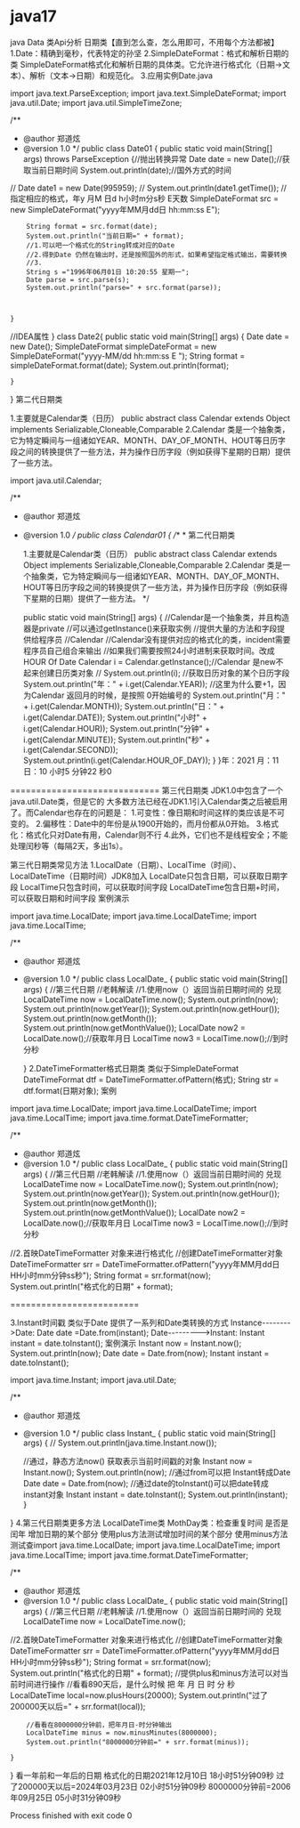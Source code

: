 # java17
java Data 类Api分析
日期类【直到怎么查，怎么用即可，不用每个方法都被】
1.Date：精确到毫秒，代表特定的孙坚
2.SimpleDateFormat：格式和解析日期的类
SimpleDateFormat格式化和解析日期的具体类。它允许进行格式化（日期->文本）、解析（文本->日期）和规范化。
3.应用实例Date.java

import java.text.ParseException;
import java.text.SimpleDateFormat;
import java.util.Date;
import java.util.SimpleTimeZone;

/**
 * @author 郑道炫
 * @version 1.0
 */
public class Date01 {
    public static void main(String[] args) throws ParseException {//抛出转换异常
        Date date = new Date();//获取当前日期时间
        System.out.println(date);//国外方式的时间

//      Date date1 = new Date(995959);
//      System.out.println(date1.getTime());
        //指定相应的格式，年y 月M 日d   h小时m分s秒 E天数
        SimpleDateFormat src = new SimpleDateFormat("yyyy年MM月dd日 hh:mm:ss E");

        String format = src.format(date);
        System.out.println("当前日期=" + format);
        //1.可以吧一个格式化的String转成对应的Date
        //2.得到Date 仍然在输出时，还是按照国外的形式，如果希望指定格式输出，需要转换
        //3.
        String s ="1996年06月01日 10:20:55 星期一";
        Date parse = src.parse(s);
        System.out.println("parse=" + src.format(parse));



    }
//IDEA属性
}
class Date2{
    public static void main(String[] args) {
        Date date = new Date();
        SimpleDateFormat simpleDateFormat = new SimpleDateFormat("yyyy-MM/dd hh:mm:ss E ");
        String format = simpleDateFormat.format(date);
        System.out.println(format);

    }
}
第二代日期类

1.主要就是Calendar类（日历）
public abstract class Calendar extends Object implements Serializable,Cloneable,Comparable<Calendar>
2.Calendar 类是一个抽象类，它为特定瞬间与一组诸如YEAR、MONTH、DAY_OF_MONTH、HOUT等日历字段之间的转换提供了一些方法，并为操作日历字段（例如获得下星期的日期）提供了一些方法。


import java.util.Calendar;

/**
 * @author 郑道炫
 * @version 1.0
 */
public class Calendar01 {
    /**
     *
     第二代日期类

     1.主要就是Calendar类（日历）
     public abstract class Calendar extends Object implements Serializable,Cloneable,Comparable<Calendar>
     2.Calendar 类是一个抽象类，它为特定瞬间与一组诸如YEAR、MONTH、DAY_OF_MONTH、HOUT等日历字段之间的转换提供了一些方法，并为操作日历字段（例如获得下星期的日期）提供了一些方法。
     */


    public static void main(String[] args) {
        //Calendar是一个抽象类，并且构造器是private
        //可以通过getInstance()来获取实例
        //提供大量的方法和字段提供给程序员
        //Calendar  //Calendar没有提供对应的格式化的类，incident需要程序员自己组合来输出
        //如果我们需要按照24小时进制来获取时间。改成HOUR Of Date
        Calendar i = Calendar.getInstance();//Calendar 是new不起来创建日历类对象
//        System.out.println(i);
        //获取日历对象的某个日历字段
        System.out.println("年：" + i.get(Calendar.YEAR));
         //这里为什么要+1，因为Calendar 返回月的时候，是按照 0开始编号的
        System.out.println("月：" + i.get(Calendar.MONTH));
        System.out.println("日：" + i.get(Calendar.DATE));
        System.out.println("小时" + i.get(Calendar.HOUR));
        System.out.println("分钟" + i.get(Calendar.MINUTE));
        System.out.println("秒" + i.get(Calendar.SECOND));
       System.out.println(i.get(Calendar.HOUR_OF_DAY));
    }
}年：2021
月：11
日：10
小时5
分钟22
秒0



=============================
第三代日期类
JDK1.0中包含了一个java.util.Date类，但是它的 大多数方法已经在JDK1.1引入Calendar类之后被启用了。而Calendar也存在的问题是：
1.可变性：像日期和时间这样的类应该是不可变的。
2.偏移性：Date中的年份是从1900开始的，而月份都从0开始。
3.格式化：格式化只对Date有用，Calendar则不行
4.此外，它们也不是线程安全；不能处理闰秒等（每隔2天，多出1s）。

第三代日期类常见方法
1.LocalDate（日期）、LocalTime（时间）、LocalDateTime（日期时间）JDK8加入
LocalDate只包含日期，可以获取日期字段
LocalTime只包含时间，可以获取时间字段
LocalDateTime包含日期+时间，可以获取日期和时间字段
案例演示

import java.time.LocalDate;
import java.time.LocalDateTime;
import java.time.LocalTime;

/**
 * @author 郑道炫
 * @version 1.0
 */
public class LocalDate_ {
    public static void main(String[] args) {
        //第三代日期
        //老韩解读
        //1.使用now（）返回当前日期时间的 兑现
        LocalDateTime now = LocalDateTime.now();
        System.out.println(now);
        System.out.println(now.getYear());
        System.out.println(now.getHour());
        System.out.println(now.getMonth());
        System.out.println(now.getMonthValue());
        LocalDate now2 = LocalDate.now();//获取年月日
        LocalTime now3 = LocalTime.now();//到时分秒


    }
2.DateTimeFormatter格式日期类
类似于SimpleDateFormat
DateTimeFormat dtf = DateTimeFormatter.ofPattern(格式);
String str = dtf.format(日期对象);
案例


import java.time.LocalDate;
import java.time.LocalDateTime;
import java.time.LocalTime;
import java.time.format.DateTimeFormatter;

/**
 * @author 郑道炫
 * @version 1.0
 */
public class LocalDate_ {
    public static void main(String[] args) {
        //第三代日期
        //老韩解读
        //1.使用now（）返回当前日期时间的 兑现
        LocalDateTime now = LocalDateTime.now();
        System.out.println(now);
        System.out.println(now.getYear());
        System.out.println(now.getHour());
        System.out.println(now.getMonth());
        System.out.println(now.getMonthValue());
        LocalDate now2 = LocalDate.now();//获取年月日
        LocalTime now3 = LocalTime.now();//到时分秒

//2.首映DateTimeFormatter 对象来进行格式化
        //创建DateTimeFormatter对象
        DateTimeFormatter srr = DateTimeFormatter.ofPattern("yyyy年MM月dd日 HH小时mm分钟ss秒");
        String format = srr.format(now);
        System.out.println("格式化的日期" + format);


=========================


3.Instant时间戳
类似于Date
提供了一系列和Date类转换的方式
Instance-------->Date:
Date date =Date.from(instant);
Date--------->Instant:
Instant instant = date.toInstant();
案例演示
Instant now = Instant.now();
System.out.println(now);
Date date = Date.from(now);
Instant instant = date.toInstant();



import java.time.Instant;
import java.util.Date;

/**
 * @author 郑道炫
 * @version 1.0
 */
public class Instant_ {
    public static void main(String[] args) {
//        System.out.println(java.time.Instant.now());

   //通过，静态方法now() 获取表示当前时间戳的对象
        Instant now = Instant.now();
        System.out.println(now);
        //通过from可以把 Instant转成Date
        Date date = Date.from(now);
        //通过date的toInstant()可以把date转成instant对象
        Instant instant = date.toInstant();
        System.out.println(instant);
    }



}
4.第三代日期类更多方法
LocalDateTime类
MothDay类：检查重复时间
是否是闰年
增加日期的某个部分
使用plus方法测试增加时间的某个部分
使用minus方法测试查import java.time.LocalDate;
import java.time.LocalDateTime;
import java.time.LocalTime;
import java.time.format.DateTimeFormatter;

/**
 * @author 郑道炫
 * @version 1.0
 */
public class LocalDate_ {
    public static void main(String[] args) {
        //第三代日期
        //老韩解读
        //1.使用now（）返回当前日期时间的 兑现
        LocalDateTime now = LocalDateTime.now();
    
//2.首映DateTimeFormatter 对象来进行格式化
        //创建DateTimeFormatter对象
        DateTimeFormatter srr = DateTimeFormatter.ofPattern("yyyy年MM月dd日 HH小时mm分钟ss秒");
        String format = srr.format(now);
        System.out.println("格式化的日期" + format);
        //提供plus和minus方法可以对当前时间进行操作
        //看看890天后，是什么时候 把 年 月 日 时 分 秒
        LocalDateTime local=now.plusHours(20000);
        System.out.println("过了200000天以后=" + srr.format(local));


        //看看在8000000分钟前，把年月日-时分钟输出
        LocalDateTime minus = now.minusMinutes(8000000);
        System.out.println("8000000分钟前=" + srr.format(minus));

    }

}
看一年前和一年后的日期
格式化的日期2021年12月10日 18小时51分钟09秒
过了200000天以后=2024年03月23日 02小时51分钟09秒
8000000分钟前=2006年09月25日 05小时31分钟09秒

Process finished with exit code 0




